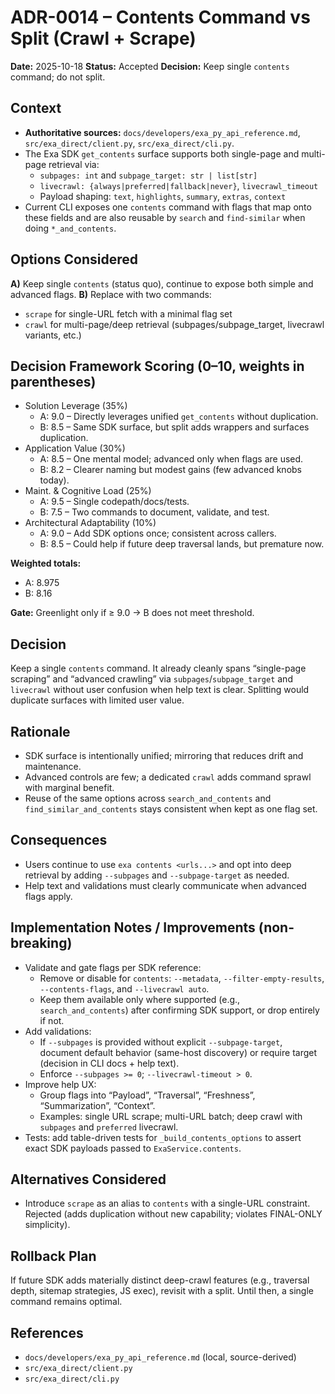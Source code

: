 # ADR-0014 – Contents Command vs Split (Crawl + Scrape)

**Date:** 2025-10-18
**Status:** Accepted
**Decision:** Keep single `contents` command; do not split.

## Context

- **Authoritative sources:** `docs/developers/exa_py_api_reference.md`, `src/exa_direct/client.py`, `src/exa_direct/cli.py`.
- The Exa SDK `get_contents` surface supports both single-page and multi-page retrieval via:
  - `subpages: int` and `subpage_target: str | list[str]`
  - `livecrawl: {always|preferred|fallback|never}`, `livecrawl_timeout`
  - Payload shaping: `text`, `highlights`, `summary`, `extras`, `context`
- Current CLI exposes one `contents` command with flags that map onto these fields and are also
  reusable by `search` and `find-similar` when doing `*_and_contents`.

## Options Considered

**A)** Keep single `contents` (status quo), continue to expose both simple and advanced flags.
**B)** Replace with two commands:

- `scrape` for single-URL fetch with a minimal flag set
- `crawl` for multi-page/deep retrieval (subpages/subpage_target, livecrawl variants, etc.)

## Decision Framework Scoring (0–10, weights in parentheses)

- Solution Leverage (35%)
  - A: 9.0 – Directly leverages unified `get_contents` without duplication.
  - B: 8.5 – Same SDK surface, but split adds wrappers and surfaces duplication.
- Application Value (30%)
  - A: 8.5 – One mental model; advanced only when flags are used.
  - B: 8.2 – Clearer naming but modest gains (few advanced knobs today).
- Maint. & Cognitive Load (25%)
  - A: 9.5 – Single codepath/docs/tests.
  - B: 7.5 – Two commands to document, validate, and test.
- Architectural Adaptability (10%)
  - A: 9.0 – Add SDK options once; consistent across callers.
  - B: 8.5 – Could help if future deep traversal lands, but premature now.

**Weighted totals:**

- A: 8.975
- B: 8.16

**Gate:** Greenlight only if ≥ 9.0 → B does not meet threshold.

## Decision

Keep a single `contents` command. It already cleanly spans “single-page scraping” and “advanced crawling”
via `subpages`/`subpage_target` and `livecrawl` without user confusion when help text is clear.
Splitting would duplicate surfaces with limited user value.

## Rationale

- SDK surface is intentionally unified; mirroring that reduces drift and maintenance.
- Advanced controls are few; a dedicated `crawl` adds command sprawl with marginal benefit.
- Reuse of the same options across `search_and_contents` and `find_similar_and_contents` stays
  consistent when kept as one flag set.

## Consequences

- Users continue to use `exa contents <urls...>` and opt into deep retrieval by adding
  `--subpages` and `--subpage-target` as needed.
- Help text and validations must clearly communicate when advanced flags apply.

## Implementation Notes / Improvements (non-breaking)

- Validate and gate flags per SDK reference:
  - Remove or disable for `contents`: `--metadata`, `--filter-empty-results`, `--contents-flags`,
    and `--livecrawl auto`.
  - Keep them available only where supported (e.g., `search_and_contents`) after confirming
    SDK support, or drop entirely if not.
- Add validations:
  - If `--subpages` is provided without explicit `--subpage-target`, document default behavior
    (same-host discovery) or require target (decision in CLI docs + help text).
  - Enforce `--subpages >= 0`; `--livecrawl-timeout > 0`.
- Improve help UX:
  - Group flags into “Payload”, “Traversal”, “Freshness”, “Summarization”, “Context”.
  - Examples: single URL scrape; multi-URL batch; deep crawl with `subpages` and `preferred` livecrawl.
- Tests: add table-driven tests for `_build_contents_options` to assert exact SDK payloads passed to `ExaService.contents`.

## Alternatives Considered

- Introduce `scrape` as an alias to `contents` with a single-URL constraint. Rejected (adds
  duplication without new capability; violates FINAL-ONLY simplicity).

## Rollback Plan

If future SDK adds materially distinct deep-crawl features (e.g., traversal depth, sitemap
strategies, JS exec), revisit with a split. Until then, a single command remains optimal.

## References

- `docs/developers/exa_py_api_reference.md` (local, source-derived)
- `src/exa_direct/client.py`
- `src/exa_direct/cli.py`
